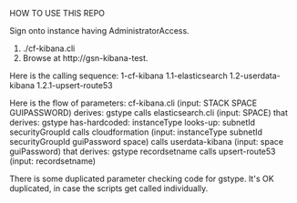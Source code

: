 HOW TO USE THIS REPO

Sign onto instance having AdministratorAccess.
1. ./cf-kibana.cli <space>
2. Browse at http://gsn-kibana-test.<well-known domain>

Here is the calling sequence:
1-cf-kibana
1.1-elasticsearch
1.2-userdata-kibana
1.2.1-upsert-route53

Here is the flow of parameters:
cf-kibana.cli (input: STACK SPACE GUIPASSWORD) derives: gstype
 calls elasticsearch.cli (input: SPACE) that derives: gstype
 has-hardcoded: instanceType
 looks-up: subnetId securityGroupId
 calls cloudformation (input: instanceType subnetId securityGroupId guiPassword space)
 calls userdata-kibana (input: space guiPassword) that derives: gstype recordsetname
  calls upsert-route53 (input: recordsetname)

There is some duplicated parameter checking code for gstype. It's OK duplicated,
in case the scripts get called individually.
